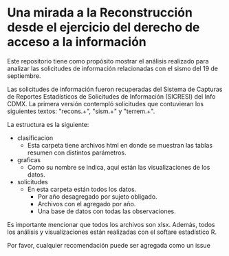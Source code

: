 # Una mirada a la Reconstrucción desde el ejercicio del derecho de acceso a la información

Este repositorio tiene como propósito mostrar el análisis realizado para analizar las solicitudes de información relacionadas con el sismo del 19 de septiembre.

Las solicitudes de información fueron recuperadas del Sistema de Capturas de Reportes Estadísticos de Solicitudes de Información (SICRESI) del Info CDMX. La primera versión contempló solicitudes que contuvieran los siguientes textos: "recons.+", "sism.+" y "terrem.+".

La estructura es la siguiente: 
* clasificacion 
  + Esta carpeta tiene archivos html en donde se muestran las tablas resumen con distintos parámetros.
* graficas
  + Como su nombre se indica, aquí están las visualizaciones de los datos.
* solicitudes
  + En esta carpeta están todos los datos.
    - Por año desagregado por sujeto obligado.
    - Archivos con el agregado por año.
    - Una base de datos con todas las observaciones.

Es importante mencionar que todos los archivos son xlsx. Además, todos los análisis y visualizaciones están realizadas con el softare estadístico R.

Por favor, cualquier recomendación puede ser agregada como un issue
